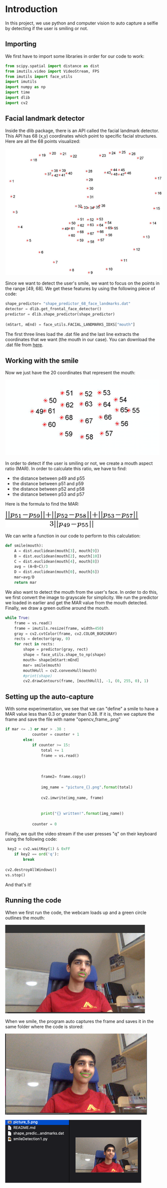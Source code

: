 # Introduction 

In this project, we use python and computer vision to auto capture a selfie by detecting if the user is smiling or not. 

## Importing 

We first have to import some libraries in order for our code to work: 

```python
from scipy.spatial import distance as dist
from imutils.video import VideoStream, FPS
from imutils import face_utils
import imutils
import numpy as np
import time
import dlib
import cv2
```

## Facial landmark detector

Inside the dlib package, there is an API called the facial landmark detector. This API has 68 (x,y) coordinates which point to specific facial structures. Here are all the 68 points visualized: 

![Facial Landmarks](faciallandmarks.jpg)


Since we want to detect the user's smile, we want to focus on the points in the range [49, 68]. We get these features by using the following piece of code: 

```python
shape_predictor= "shape_predictor_68_face_landmarks.dat" 
detector = dlib.get_frontal_face_detector()
predictor = dlib.shape_predictor(shape_predictor)

(mStart, mEnd) = face_utils.FACIAL_LANDMARKS_IDXS["mouth"]
```

The first three lines load the .dat file and the last line extracts the coordinates that we want (the mouth in our case). You can download the .dat file from [here](https://github.com/AKSHAYUBHAT/TensorFace/blob/master/openface/models/dlib/shape_predictor_68_face_landmarks.dat).

## Working with the smile 

Now we just have the 20 coordinates that represent the mouth: 

![Extracted Mouth](mouth.png)

In order to detect if the user is smiling or not, we create a mouth aspect ratio (MAR). In order to calculate this ratio, we have to find: 

- the distance between p49 and p55 
- the distance between p51 and p59
- the distance between p52 and p58
- the distance between p53 and p57 

Here is the formula to find the MAR: 

![MAR Equation](MARequation.png)

We can write a function in our code to perform to this calculation:

```python
def smile(mouth):
    A = dist.euclidean(mouth[3], mouth[9])
    B = dist.euclidean(mouth[2], mouth[10])
    C = dist.euclidean(mouth[4], mouth[8])
    avg = (A+B+C)/3
    D = dist.euclidean(mouth[0], mouth[6])
    mar=avg/D
    return mar
```

We also want to detect the mouth from the user's face. In order to do this, we first convert the image to grayscale for simplicity. We run the predictor we loaded in earlier and get the MAR  value from the mouth detected. Finally, we draw a green outline around the mouth. 

```python
while True:
    frame = vs.read()    
    frame = imutils.resize(frame, width=450)
    gray = cv2.cvtColor(frame, cv2.COLOR_BGR2GRAY)
    rects = detector(gray, 0)
    for rect in rects:
        shape = predictor(gray, rect)
        shape = face_utils.shape_to_np(shape)
        mouth= shape[mStart:mEnd]
        mar= smile(mouth)
        mouthHull = cv2.convexHull(mouth)
        #print(shape)
        cv2.drawContours(frame, [mouthHull], -1, (0, 255, 0), 1)
```

## Setting up the auto-capture 

With some experimentation, we see that we can "define" a smile to have a MAR value less than 0.3 or greater than 0.38. If it is, then we capture the frame and save the file with name "opencv_frame_<counter>.png"

```python
if mar <= .3 or mar > .38 : 
            counter = counter + 1
        else:
            if counter >= 15:
                total += 1
                frame = vs.read()

                
                
                frame2= frame.copy()
                
                img_name = "picture_{}.png".format(total)
                
                cv2.imwrite(img_name, frame)

                
                print("{} written!".format(img_name))

            counter = 0
 ```

Finally, we quit the video stream if the user presses "q" on their keyboard using the following code: 

```python
 key2 = cv2.waitKey(1) & 0xFF
    if key2 == ord('q'):
        break

cv2.destroyAllWindows()
vs.stop()
```

And that's it! 

## Running the code 

When we first run the code, the webcam loads up and a green circle outlines the mouth: 

![Mouth Detection](mouthDetected.png)

When we smile, the program auto captures the frame and saves it in the same folder where the code is stored: 

![Smile](smile.png)

![Folder](folder.png)








